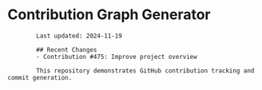 # Contribution Graph Generator
            
            Last updated: 2024-11-19
            
            ## Recent Changes
            - Contribution #475: Improve project overview
            
            This repository demonstrates GitHub contribution tracking and commit generation.
        
